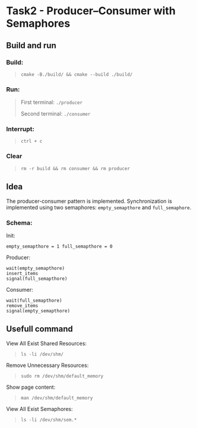# Task2 - Producer–Consumer with Semaphores
## Build and run
### Build:
> `cmake -B./build/ && cmake --build ./build/ `
### Run:
>First terminal: `./producer`
>
>Second terminal: `./consumer`
### Interrupt:
>`ctrl + c`
### Clear
> `rm -r build && rm consumer && rm producer` 
## Idea
The producer-consumer pattern is implemented. Synchronization is implemented using two semaphores: `empty_semapthore` and `full_semaphore`.
### Schema: 
Init: 
```
empty_semapthore = 1 full_semapthore = 0
```

Producer:
```
wait(empty_semapthore)
insert_items
signal(full_semapthore)
```

Consumer:
```
wait(full_semapthore)
remove_items
signal(empty_semapthore)
```
## Usefull command
View All Exist Shared Resources:
>`ls -li /dev/shm/`

Remove Unnecessary Resources:
>`sudo rm /dev/shm/default_memory`

Show page content:
>`man /dev/shm/default_memory`

View All Exist Semaphores:
>`ls -li /dev/shm/sem.*`